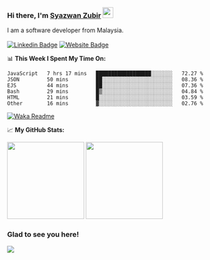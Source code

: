 ### Hi there, I'm <a href="https://syazwan.xyz" target="_blank">Syazwan Zubir</a> <img src="https://media.giphy.com/media/hvRJCLFzcasrR4ia7z/giphy.gif" width="25px">
I am a software developer from Malaysia.
<br/><br/>
[![Linkedin Badge](https://img.shields.io/badge/-LinkedIn-0e76a8?style=flat-square&logo=Linkedin&logoColor=white)](https://linkedin.com/in/syazwanzubir)
[![Website Badge](https://img.shields.io/badge/Website-3b5998?style=flat-square&logo=google-chrome&logoColor=white)](https://syazwan.xyz)

📊 **This Week I Spent My Time On:**
<!--START_SECTION:waka-->

```text
JavaScript   7 hrs 17 mins   ██████████████████░░░░░░░   72.27 %
JSON         50 mins         ██░░░░░░░░░░░░░░░░░░░░░░░   08.36 %
EJS          44 mins         ██░░░░░░░░░░░░░░░░░░░░░░░   07.36 %
Bash         29 mins         █▒░░░░░░░░░░░░░░░░░░░░░░░   04.84 %
HTML         21 mins         █░░░░░░░░░░░░░░░░░░░░░░░░   03.59 %
Other        16 mins         ▓░░░░░░░░░░░░░░░░░░░░░░░░   02.76 %
```

<!--END_SECTION:waka-->
[![Waka Readme](https://github.com/syazwanz/syazwanz/actions/workflows/wakatime.yml/badge.svg)](https://github.com/syazwanz/syazwanz/actions/workflows/wakatime.yml)

📈 **My GitHub Stats:**

<p>
  <img height="180em" src="https://github-readme-stats.vercel.app/api?username=syazwanz&show_icons=true&hide_border=false&&count_private=true&include_all_commits=true" />
  <img height="180em" src="https://github-readme-stats.vercel.app/api/top-langs/?username=syazwanz&exclude_repo=KNN-Image-Classification&show_icons=true&hide_border=false&layout=compact&langs_count=8"/>
</p>

### Glad to see you here!
![](https://visitor-badge.glitch.me/badge?page_id=syazwanz.syazwanz)
